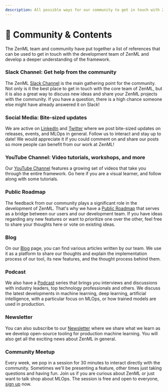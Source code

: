 ```yaml
---
description: All possible ways for our community to get in touch with ZenML.
---
```


# 💜 Community & Contents

The ZenML team and community have put together a list of references that can be used to get in touch with the development team of ZenML and develop a deeper understanding of the framework.

### Slack Channel: Get help from the community

The ZenML [Slack Channel](https://zenml.io/slack-invite) is the main gathering point for the community. Not only is it the best place to get in touch with the core team of ZenML, but it is also a great way to discuss new ideas and share your ZenML projects with the community. If you have a question, there is a high chance someone else might have already answered it on Slack!

### Social Media: Bite-sized updates

We are active on [LinkedIn](https://www.linkedin.com/company/zenml) and [Twitter](https://twitter.com/zenml\_io) where we post bite-sized updates on releases, events, and MLOps in general. Follow us to interact and stay up to date! We would appreciate it if you could comment on and share our posts so more people can benefit from our work at ZenML!

### YouTube Channel: Video tutorials, workshops, and more

Our [YouTube Channel](https://www.youtube.com/c/ZenML) features a growing set of videos that take you through the entire framework. Go here if you are a visual learner, and follow along with some tutorials.

### Public Roadmap

The feedback from our community plays a significant role in the development of ZenML. That's why we have a [Public Roadmap](https://zenml.hellonext.co/roadmap) that serves as a bridge between our users and our development team. If you have ideas regarding any new features or want to prioritize one over the other, feel free to share your thoughts here or vote on existing ideas.

### Blog

On our [Blog](https://blog.zenml.io/) page, you can find various articles written by our team. We use it as a platform to share our thoughts and explain the implementation process of our tool, its new features, and the thought process behind them.

### Podcast

We also have a [Podcast](https://podcast.zenml.io/) series that brings you interviews and discussions with industry leaders, top technology professionals and others. We discuss the latest developments in machine learning, deep learning, artificial intelligence, with a particular focus on MLOps, or how trained models are used in production.

### Newsletter

You can also subscribe to our [Newsletter](https://zenml.substack.com/) where we share what we learn as we develop open-source tooling for production machine learning. You will also get all the exciting news about ZenML in general.

### Community Meetup

Every week, we pop in a session for 30 minutes to interact directly with the community. Sometimes we'll be presenting a feature, other times just taking questions and having fun. Join us if you are curious about ZenML or just want to talk shop about MLOps. The session is free and open to everyone, [sign up](https://zenml.io/meet) now.
